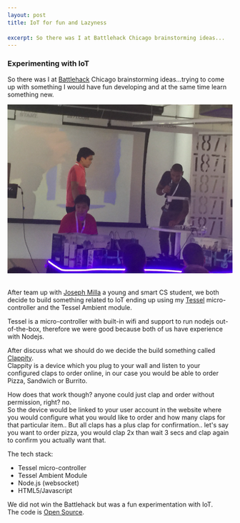```yaml
---
layout: post
title: IoT for fun and Lazyness

excerpt: So there was I at Battlehack Chicago brainstorming ideas...
---
```


### Experimenting with IoT

So there was I at <a href="https://2015.battlehack.org/" title="Battlehack Chicago" target="_blank">Battlehack</a> Chicago brainstorming ideas...trying to come up with something I would have fun developing and at the same time learn something new.

<div class="fluidImg">
    <img src="/assets/images/post-images/battlehack-02.jpg" alt="Battlehack Chicago 2015">
</div>

<br>

After team up with <a href="https://josephmilla.com/" title="Joseph Milla" target="_blank">Joseph Milla</a> a young and smart CS student, we both decide to build something related to IoT ending up using my <a href="https://tessel.io/" title="Tessel IoT" target="_blank">Tessel</a> micro-controller and the Tessel Ambient module.

Tessel is a micro-controller with built-in wifi and support to run nodejs out-of-the-box, therefore we were good because both of us have experience with Nodejs.

After discuss what we should do we decide the build something called <a href="https://github.com/josephmilla/clappity" title="Clappity" target="_blank">Clappity</a>. <br>
Clappity is a device which you plug to your wall and listen to your configured claps to order online, in our case you would be able to order Pizza, Sandwich or Burrito.

How does that work though? anyone could just clap and order without permission, right? no. <br>
So the device would be linked to your user account in the website where you would configure what you would like to order and how many claps for that particular item.. But all claps has a plus clap for confirmation.. let's say you want to order pizza, you would clap 2x than wait 3 secs and clap again to confirm you actually want that.

The tech stack:
- Tessel micro-controller
- Tessel Ambient Module
- Node.js (websocket)
- HTML5/Javascript

We did not win the Battlehack but was a fun experimentation with IoT. <br>
The code is <a href="https://github.com/josephmilla/clappity" title="Clappity Open Source" target="_blank">Open Source</a>.